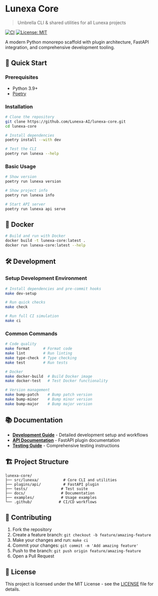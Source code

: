 # Lunexa Core

> Umbrella CLI & shared utilities for all Lunexa projects

[![CI](https://github.com/Lunexa-AI/lunexa-core/workflows/CI/badge.svg)](https://github.com/Lunexa-AI/lunexa-core/actions)
[![License: MIT](https://img.shields.io/badge/License-MIT-yellow.svg)](https://opensource.org/licenses/MIT)

A modern Python monorepo scaffold with plugin architecture, FastAPI integration, and comprehensive development tooling.

## 🚀 Quick Start

### Prerequisites
- Python 3.9+
- [Poetry](https://python-poetry.org/docs/#installation)

### Installation

```bash
# Clone the repository
git clone https://github.com/Lunexa-AI/lunexa-core.git
cd lunexa-core

# Install dependencies
poetry install --with dev

# Test the CLI
poetry run lunexa --help
```

### Basic Usage

```bash
# Show version
poetry run lunexa version

# Show project info
poetry run lunexa info

# Start API server
poetry run lunexa api serve
```

## 🐳 Docker

```bash
# Build and run with Docker
docker build -t lunexa-core:latest .
docker run lunexa-core:latest --help
```

## 🛠️ Development

### Setup Development Environment

```bash
# Install dependencies and pre-commit hooks
make dev-setup

# Run quick checks
make check

# Run full CI simulation
make ci
```

### Common Commands

```bash
# Code quality
make format      # Format code
make lint        # Run linting
make type-check  # Type checking
make test        # Run tests

# Docker
make docker-build  # Build Docker image
make docker-test   # Test Docker functionality

# Version management
make bump-patch    # Bump patch version
make bump-minor    # Bump minor version
make bump-major    # Bump major version
```

## 📚 Documentation

- **[Development Guide](docs/README.md)** - Detailed development setup and workflows
- **[API Documentation](docs/API.md)** - FastAPI plugin documentation
- **[Testing Guide](TESTING.md)** - Comprehensive testing instructions

## 🏗️ Project Structure

```
lunexa-core/
├── src/lunexa/           # Core CLI and utilities
├── plugins/api/          # FastAPI plugin
├── tests/               # Test suite
├── docs/                # Documentation
├── examples/            # Usage examples
└── .github/            # CI/CD workflows
```

## 🤝 Contributing

1. Fork the repository
2. Create a feature branch: `git checkout -b feature/amazing-feature`
3. Make your changes and run: `make ci`
4. Commit your changes: `git commit -m 'Add amazing feature'`
5. Push to the branch: `git push origin feature/amazing-feature`
6. Open a Pull Request

## 📄 License

This project is licensed under the MIT License - see the [LICENSE](LICENSE) file for details.
